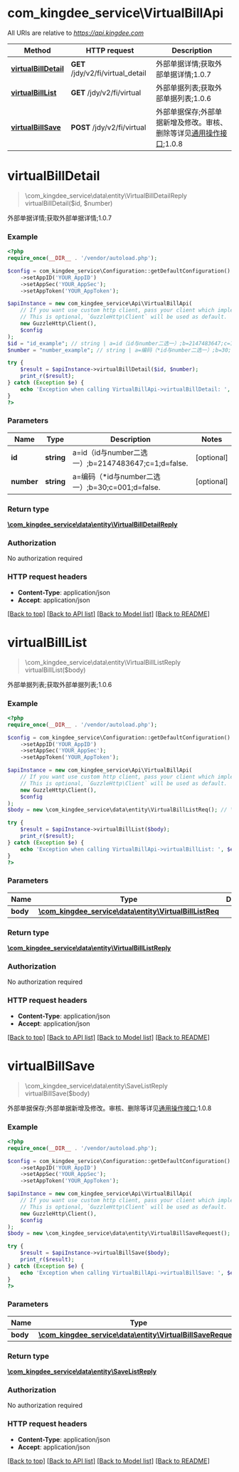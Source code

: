 # com_kingdee_service\VirtualBillApi

All URIs are relative to *https://api.kingdee.com*

Method | HTTP request | Description
------------- | ------------- | -------------
[**virtualBillDetail**](VirtualBillApi.md#virtualBillDetail) | **GET** /jdy/v2/fi/virtual_detail | 外部单据详情;获取外部单据详情;1.0.7
[**virtualBillList**](VirtualBillApi.md#virtualBillList) | **GET** /jdy/v2/fi/virtual | 外部单据列表;获取外部单据列表;1.0.6
[**virtualBillSave**](VirtualBillApi.md#virtualBillSave) | **POST** /jdy/v2/fi/virtual | 外部单据保存;外部单据新增及修改。审核、删除等详见[通用操作接口](https://open.jdy.com/#/files/api/detail?index&#x3D;2&amp;categrayId&#x3D;3cc8ee9a663e11eda5c84b5d383a2b93&amp;id&#x3D;9e804b8c712511eda0b39f724d124b07);1.0.8


# **virtualBillDetail**
> \com_kingdee_service\data\entity\VirtualBillDetailReply virtualBillDetail($id, $number)

外部单据详情;获取外部单据详情;1.0.7

### Example
```php
<?php
require_once(__DIR__ . '/vendor/autoload.php');

$config = com_kingdee_service\Configuration::getDefaultConfiguration()
    ->setAppID('YOUR_AppID')
    ->setAppSec('YOUR_AppSec');
    ->setAppToken('YOUR_AppToken');

$apiInstance = new com_kingdee_service\Api\VirtualBillApi(
    // If you want use custom http client, pass your client which implements `GuzzleHttp\ClientInterface`.
    // This is optional, `GuzzleHttp\Client` will be used as default.
    new GuzzleHttp\Client(),
    $config
);
$id = "id_example"; // string | a=id（id与number二选一）;b=2147483647;c=1;d=false.
$number = "number_example"; // string | a=编码（*id与number二选一）;b=30;c=001;d=false.

try {
    $result = $apiInstance->virtualBillDetail($id, $number);
    print_r($result);
} catch (Exception $e) {
    echo 'Exception when calling VirtualBillApi->virtualBillDetail: ', $e->getMessage(), PHP_EOL;
}
?>
```

### Parameters

Name | Type | Description  | Notes
------------- | ------------- | ------------- | -------------
 **id** | **string**| a&#x3D;id（id与number二选一）;b&#x3D;2147483647;c&#x3D;1;d&#x3D;false. | [optional]
 **number** | **string**| a&#x3D;编码（*id与number二选一）;b&#x3D;30;c&#x3D;001;d&#x3D;false. | [optional]

### Return type

[**\com_kingdee_service\data\entity\VirtualBillDetailReply**](../Model/VirtualBillDetailReply.md)

### Authorization

No authorization required

### HTTP request headers

 - **Content-Type**: application/json
 - **Accept**: application/json

[[Back to top]](#) [[Back to API list]](../../README.md#documentation-for-api-endpoints) [[Back to Model list]](../../README.md#documentation-for-models) [[Back to README]](../../README.md)

# **virtualBillList**
> \com_kingdee_service\data\entity\VirtualBillListReply virtualBillList($body)

外部单据列表;获取外部单据列表;1.0.6

### Example
```php
<?php
require_once(__DIR__ . '/vendor/autoload.php');

$config = com_kingdee_service\Configuration::getDefaultConfiguration()
    ->setAppID('YOUR_AppID')
    ->setAppSec('YOUR_AppSec');
    ->setAppToken('YOUR_AppToken');

$apiInstance = new com_kingdee_service\Api\VirtualBillApi(
    // If you want use custom http client, pass your client which implements `GuzzleHttp\ClientInterface`.
    // This is optional, `GuzzleHttp\Client` will be used as default.
    new GuzzleHttp\Client(),
    $config
);
$body = new \com_kingdee_service\data\entity\VirtualBillListReq(); // \com_kingdee_service\data\entity\VirtualBillListReq | 

try {
    $result = $apiInstance->virtualBillList($body);
    print_r($result);
} catch (Exception $e) {
    echo 'Exception when calling VirtualBillApi->virtualBillList: ', $e->getMessage(), PHP_EOL;
}
?>
```

### Parameters

Name | Type | Description  | Notes
------------- | ------------- | ------------- | -------------
 **body** | [**\com_kingdee_service\data\entity\VirtualBillListReq**](../Model/VirtualBillListReq.md)|  | [optional]

### Return type

[**\com_kingdee_service\data\entity\VirtualBillListReply**](../Model/VirtualBillListReply.md)

### Authorization

No authorization required

### HTTP request headers

 - **Content-Type**: application/json
 - **Accept**: application/json

[[Back to top]](#) [[Back to API list]](../../README.md#documentation-for-api-endpoints) [[Back to Model list]](../../README.md#documentation-for-models) [[Back to README]](../../README.md)

# **virtualBillSave**
> \com_kingdee_service\data\entity\SaveListReply virtualBillSave($body)

外部单据保存;外部单据新增及修改。审核、删除等详见[通用操作接口](https://open.jdy.com/#/files/api/detail?index=2&categrayId=3cc8ee9a663e11eda5c84b5d383a2b93&id=9e804b8c712511eda0b39f724d124b07);1.0.8

### Example
```php
<?php
require_once(__DIR__ . '/vendor/autoload.php');

$config = com_kingdee_service\Configuration::getDefaultConfiguration()
    ->setAppID('YOUR_AppID')
    ->setAppSec('YOUR_AppSec');
    ->setAppToken('YOUR_AppToken');

$apiInstance = new com_kingdee_service\Api\VirtualBillApi(
    // If you want use custom http client, pass your client which implements `GuzzleHttp\ClientInterface`.
    // This is optional, `GuzzleHttp\Client` will be used as default.
    new GuzzleHttp\Client(),
    $config
);
$body = new \com_kingdee_service\data\entity\VirtualBillSaveRequest(); // \com_kingdee_service\data\entity\VirtualBillSaveRequest | 

try {
    $result = $apiInstance->virtualBillSave($body);
    print_r($result);
} catch (Exception $e) {
    echo 'Exception when calling VirtualBillApi->virtualBillSave: ', $e->getMessage(), PHP_EOL;
}
?>
```

### Parameters

Name | Type | Description  | Notes
------------- | ------------- | ------------- | -------------
 **body** | [**\com_kingdee_service\data\entity\VirtualBillSaveRequest**](../Model/VirtualBillSaveRequest.md)|  |

### Return type

[**\com_kingdee_service\data\entity\SaveListReply**](../Model/SaveListReply.md)

### Authorization

No authorization required

### HTTP request headers

 - **Content-Type**: application/json
 - **Accept**: application/json

[[Back to top]](#) [[Back to API list]](../../README.md#documentation-for-api-endpoints) [[Back to Model list]](../../README.md#documentation-for-models) [[Back to README]](../../README.md)

